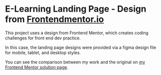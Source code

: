 # E-Learning Landing Page - Design from [Frontendmentor.io](https://www.frontendmentor.io) 

This project uses a design from Frontend Mentor, which creates coding challenges for front end dev practice.

In this case, the landing page designs were provided via a figma design file for mobile, tablet, and desktop styles.

You can see the comparison between my work and the original on [my Frontend Mentor solution page](https://www.frontendmentor.io/solutions/responsive-page-with-react-styledcomponents-7JCe_jaNfl).
